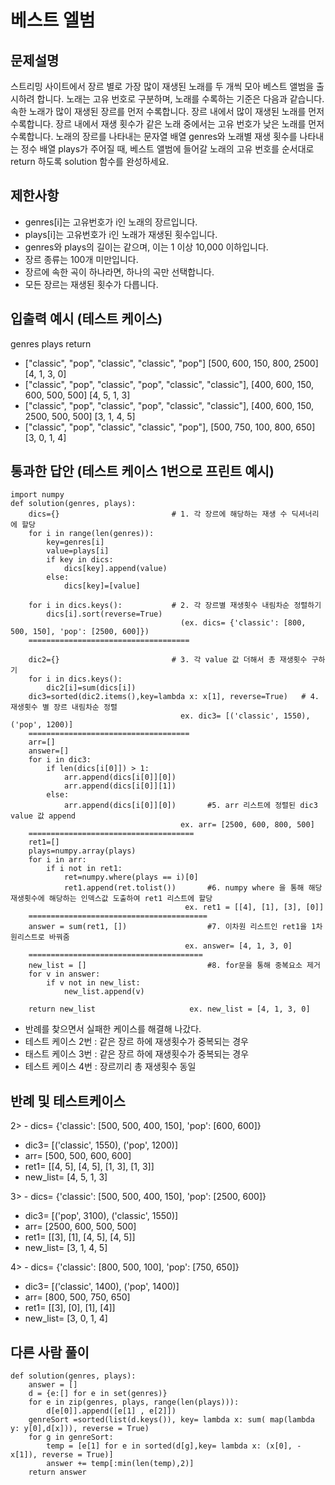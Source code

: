 # 베스트 엘범
## 문제설명
스트리밍 사이트에서 장르 별로 가장 많이 재생된 노래를 두 개씩 모아 베스트 앨범을 출시하려 합니다. 노래는 고유 번호로 구분하며, 노래를 수록하는 기준은 다음과 같습니다.
속한 노래가 많이 재생된 장르를 먼저 수록합니다.
장르 내에서 많이 재생된 노래를 먼저 수록합니다.
장르 내에서 재생 횟수가 같은 노래 중에서는 고유 번호가 낮은 노래를 먼저 수록합니다.
노래의 장르를 나타내는 문자열 배열 genres와 노래별 재생 횟수를 나타내는 정수 배열 plays가 주어질 때, 베스트 앨범에 들어갈 노래의 고유 번호를 순서대로 return 하도록 solution 함수를 완성하세요.

## 제한사항
- genres[i]는 고유번호가 i인 노래의 장르입니다.
- plays[i]는 고유번호가 i인 노래가 재생된 횟수입니다.
- genres와 plays의 길이는 같으며, 이는 1 이상 10,000 이하입니다.
- 장르 종류는 100개 미만입니다.
- 장르에 속한 곡이 하나라면, 하나의 곡만 선택합니다.
- 모든 장르는 재생된 횟수가 다릅니다.

## 입출력 예시 (테스트 케이스)
genres	                                                          plays	                             return
- ["classic", "pop", "classic", "classic", "pop"]	             [500, 600, 150, 800, 2500]	           [4, 1, 3, 0]
- ["classic", "pop", "classic", "pop", "classic", "classic"], [400, 600, 150, 600, 500, 500]         [4, 5, 1, 3]
- ["classic", "pop", "classic", "pop", "classic", "classic"], [400, 600, 150, 2500, 500, 500]        [3, 1, 4, 5]
- ["classic", "pop", "classic", "classic", "pop"],            [500, 750, 100, 800, 650]              [3, 0, 1, 4]


## 통과한 답안 (테스트 케이스 1번으로 프린트 예시)
```
import numpy 
def solution(genres, plays):
    dics={}                         # 1. 각 장르에 해당하는 재생 수 딕셔너리에 할당
    for i in range(len(genres)):      
        key=genres[i]
        value=plays[i]
        if key in dics:
            dics[key].append(value)
        else: 
            dics[key]=[value] 
    
    for i in dics.keys():           # 2. 각 장르별 재생횟수 내림차순 정렬하기 
        dics[i].sort(reverse=True)    
                                      (ex. dics= {'classic': [800, 500, 150], 'pop': [2500, 600]})
    ====================================
    
    dic2={}                         # 3. 각 value 값 더해서 총 재생횟수 구하기
    for i in dics.keys():
        dic2[i]=sum(dics[i])
    dic3=sorted(dic2.items(),key=lambda x: x[1], reverse=True)   # 4. 재생횟수 별 장르 내림차순 정렬 
                                      ex. dic3= [('classic', 1550), ('pop', 1200)]
    ====================================
    arr=[]
    answer=[]
    for i in dic3:
        if len(dics[i[0]]) > 1:
            arr.append(dics[i[0]][0])
            arr.append(dics[i[0]][1])
        else:
            arr.append(dics[i[0]][0])       #5. arr 리스트에 정렬된 dic3 value 값 append
                                      ex. arr= [2500, 600, 800, 500]
    =====================================     
    ret1=[]
    plays=numpy.array(plays)
    for i in arr:
        if i not in ret1:
            ret=numpy.where(plays == i)[0]
            ret1.append(ret.tolist())       #6. numpy where 을 통해 해당 재생횟수에 해당하는 인덱스값 도출하여 ret1 리스트에 할당
                                       ex. ret1 = [[4], [1], [3], [0]]
    ========================================
    answer = sum(ret1, [])                  #7. 이차원 리스트인 ret1을 1차원리스트로 바꿔줌
                                       ex. answer= [4, 1, 3, 0]
    =======================================
    new_list = []                           #8. for문을 통해 중복요소 제거
    for v in answer:
        if v not in new_list:
            new_list.append(v)
    
    return new_list                     ex. new_list = [4, 1, 3, 0]

```
- 반례를 찾으면서 실패한 케이스를 해결해 나갔다. 
- 테스트 케이스 2번 : 같은 장르 하에 재생횟수가 중복되는 경우 
- 태스트 케이스 3번 : 같은 장르 하에 재생횟수가 중복되는 경우
- 테스트 케이스 4번 : 장르끼리 총 재생횟수 동일

## 반례 및 테스트케이스
2> - dics= {'classic': [500, 500, 400, 150], 'pop': [600, 600]}
   - dic3= [('classic', 1550), ('pop', 1200)]
   - arr= [500, 500, 600, 600]
   - ret1= [[4, 5], [4, 5], [1, 3], [1, 3]]
   - new_list= 	[4, 5, 1, 3]
   
3> - dics= {'classic': [500, 500, 400, 150], 'pop': [2500, 600]}
   - dic3=  [('pop', 3100), ('classic', 1550)]
   - arr= [2500, 600, 500, 500]
   - ret1= [[3], [1], [4, 5], [4, 5]]
   - new_list= [3, 1, 4, 5]
   
4> - dics= {'classic': [800, 500, 100],       'pop': [750, 650]}
   - dic3= [('classic', 1400), ('pop', 1400)]
   - arr= [800, 500, 750, 650]
   - ret1= [[3], [0], [1], [4]]
   - new_list= [3, 0, 1, 4]
   
## 다른 사람 풀이
```
def solution(genres, plays):
    answer = []
    d = {e:[] for e in set(genres)}
    for e in zip(genres, plays, range(len(plays))):
        d[e[0]].append([e[1] , e[2]])
    genreSort =sorted(list(d.keys()), key= lambda x: sum( map(lambda y: y[0],d[x])), reverse = True)
    for g in genreSort:
        temp = [e[1] for e in sorted(d[g],key= lambda x: (x[0], -x[1]), reverse = True)]
        answer += temp[:min(len(temp),2)]
    return answer
```
